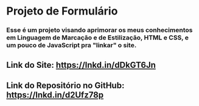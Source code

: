 # Projeto de Formulário

### Esse é um projeto visando aprimorar os meus conhecimentos em Linguagem de Marcação e de Estilização, HTML e CSS, e um pouco de JavaScript pra "linkar" o site.

## Link do Site: https://lnkd.in/dDkGT6Jn
## Link do Repositório no GitHub: https://lnkd.in/d2Ufz78p
